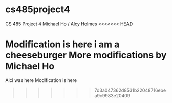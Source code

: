 # cs485project4
CS 485 Project 4
Michael Ho / Alcy Holmes
<<<<<<< HEAD

Modification is here
i am a cheeseburger
More modifications by Michael Ho
=======
Alci was here
Modification is here
>>>>>>> 7d3a047362d8531b22048716ebea9c9983e20409
